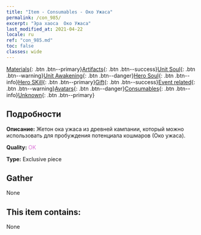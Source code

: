 ```yaml
---
title: "Item - Consumables - Око Ужаса"
permalink: /con_985/
excerpt: "Эра хаоса  Око Ужаса"
last_modified_at: 2021-04-22
locale: ru
ref: "con_985.md"
toc: false
classes: wide
---
```

 [Materials](/ItemsRU/){: .btn .btn--primary}[Artifacts](/ItemsRU/Artifacts/){: .btn .btn--success}[Unit Soul](/ItemsRU/UnitSoul/){: .btn .btn--warning}[Unit Awakening](/ItemsRU/UnitAwakening/){: .btn .btn--danger}[Hero Soul](/ItemsRU/HeroSoul/){: .btn .btn--info}[Hero SKill](/ItemsRU/HeroSkill/){: .btn .btn--primary}[Gift](/ItemsRU/Gift/){: .btn .btn--success}[Event related](/ItemsRU/Events/){: .btn .btn--warning}[Avatars](/ItemsRU/Avatars/){: .btn .btn--danger}[Consumables](/ItemsRU/Consumables/){: .btn .btn--info}[Unknown](/ItemsRU/Unknown/){: .btn .btn--primary}

## Подробности
 **Описание:** Жетон ока ужаса из древней кампании, который можно использовать для пробуждения потенциала кошмаров (Око ужаса).

 **Quality:** <span style="color: #DA70D6">OK</span>

 **Type:** Exclusive piece

## Gather

  None

## This item contains:

  None

